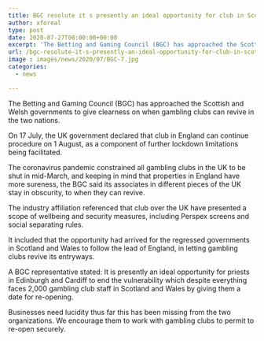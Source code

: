 ```yaml
---
title: BGC resolute it s presently an ideal opportunity for club in Scotland and Wales to reopen
author: xforeal 
type: post
date: 2020-07-27T00:00:00+00:00
excerpt: 'The Betting and Gaming Council (BGC) has approached the Scottish and Welsh governments to give clearness on when gambling clubs can revive in both countries '
url: /bgc-resolute-it-s-presently-an-ideal-opportunity-for-club-in-scotland-and-wales-to-reopen/
image : images/news/2020/07/BGC-7.jpg
categories:
  - news

---
```

The Betting and Gaming Council (BGC) has approached the Scottish and Welsh governments to give clearness on when gambling clubs can revive in the two nations. 

On 17 July, the UK government declared that club in England can continue procedure on 1 August, as a component of further lockdown limitations being facilitated. 

The coronavirus pandemic constrained all gambling clubs in the UK to be shut in mid-March, and keeping in mind that properties in England have more sureness, the BGC said its associates in different pieces of the UK stay in obscurity, to when they can revive. 

The industry affiliation referenced that club over the UK have presented a scope of wellbeing and security measures, including Perspex screens and social separating rules. 

It included that the opportunity had arrived for the regressed governments in Scotland and Wales to follow the lead of England, in letting gambling clubs revive its entryways. 

A BGC representative stated: It is presently an ideal opportunity for priests in Edinburgh and Cardiff to end the vulnerability which despite everything faces 2,000 gambling club staff in Scotland and Wales by giving them a date for re-opening. 

Businesses need lucidity thus far this has been missing from the two organizations. We encourage them to work with gambling clubs to permit to re-open securely.